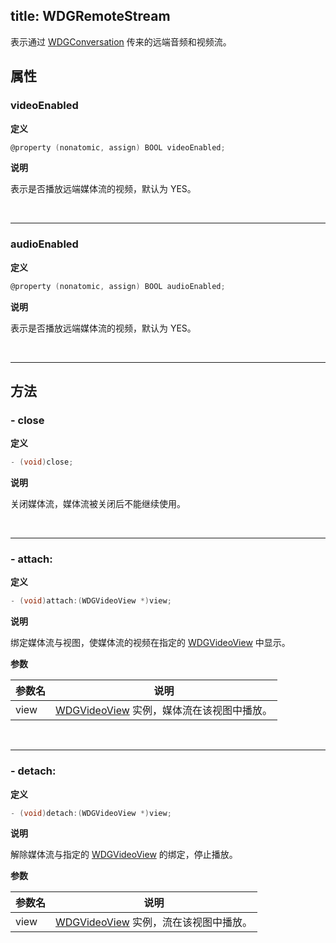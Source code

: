 title: WDGRemoteStream
---

表示通过 [WDGConversation](/conversation/iOS/api/WDGConversation.html) 传来的远端音频和视频流。

## 属性

### videoEnabled

**定义**

```objectivec
@property (nonatomic, assign) BOOL videoEnabled;
```

**说明**

表示是否播放远端媒体流的视频，默认为 YES。

</br>

---

### audioEnabled

**定义**

```objectivec
@property (nonatomic, assign) BOOL audioEnabled;
```

**说明**

表示是否播放远端媒体流的视频，默认为 YES。

</br>

---

## 方法

### - close

**定义**

```objectivec
- (void)close;
```

**说明**

关闭媒体流，媒体流被关闭后不能继续使用。

</br>

---

### - attach:

**定义**

```objectivec
- (void)attach:(WDGVideoView *)view;
```

**说明**

绑定媒体流与视图，使媒体流的视频在指定的 [WDGVideoView](/conversation/iOS/api/WDGVideoView.html) 中显示。

**参数**

 参数名 | 说明 
---|---
view | [WDGVideoView](/conversation/iOS/api/WDGVideoView.html) 实例，媒体流在该视图中播放。

</br>

---

### - detach:

**定义**

```objectivec
- (void)detach:(WDGVideoView *)view;
```

**说明**

解除媒体流与指定的 [WDGVideoView](/conversation/iOS/api/WDGVideoView.html) 的绑定，停止播放。

**参数**

 参数名 | 说明 
---|---
view | [WDGVideoView](/conversation/iOS/api/WDGVideoView.html) 实例，流在该视图中播放。
